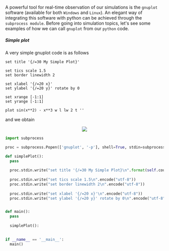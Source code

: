 A powerful tool for real-time observation of our simulations is the ```gnuplot``` software (available for both ```Windows``` and ```Linux```). An elegant way of integrating this software with python can be achieved through the ```subprocess module```. Before going into simulation topics, let's see some examples of how we can call ```gnuplot``` from our ```python``` code.

##### Simple plot
A very simple gnuplot code is as follows
```gp
set title '{/=30 My Simple Plot}'

set tics scale 1.5
set border linewidth 2

set xlabel '{/=20 x}'
set ylabel '{/=20 y}' rotate by 0

set xrange [-1:1]
set yrange [-1:1]

plot sin(x**2) - x**3 w l lw 2 t ''
```
and we obtain

<p align="center">
  <img src="https://github.com/williamGOC/IFCOM-II-2020/files/4823615/simple.pdf">
</p>

```python
import subprocess

proc = subprocess.Popen(['gnuplot', '-p'], shell=True, stdin=subprocess.PIPE, stderr=subprocess.PIPE)

def simplePlot():
  pass
  
  proc.stdin.write("set title '{/=30 My Simple Plot}\n".format(self.counter).encode("utf-8"))
  
  proc.stdin.write("set tics scale 1.5\n".encode("utf-8"))
  proc.stdin.write("set border linewidth 2\n".encode("utf-8"))
  
  proc.stdin.write("set xlabel '{/=20 x}'\n".encode("utf-8"))
  proc.stdin.write("set ylabel '{/=20 y}' rotate by 0\n".encode("utf-8"))


def main():
  pass
  
  simplePlot():
  

if __name__ == '__main__':
  main()
```
